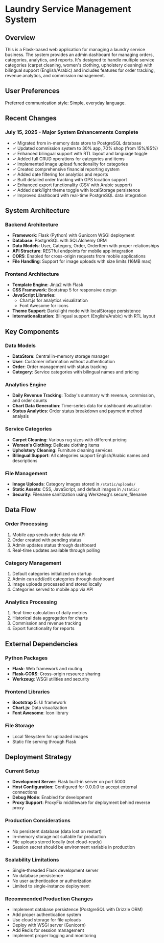 # Laundry Service Management System

## Overview

This is a Flask-based web application for managing a laundry service business. The system provides an admin dashboard for managing orders, categories, analytics, and reports. It's designed to handle multiple service categories (carpet cleaning, women's clothing, upholstery cleaning) with bilingual support (English/Arabic) and includes features for order tracking, revenue analytics, and commission management.

## User Preferences

Preferred communication style: Simple, everyday language.

## Recent Changes

### July 15, 2025 - Major System Enhancements Complete
- ✓ Migrated from in-memory data store to PostgreSQL database  
- ✓ Updated commission system to 30% app, 70% shop (from 15%/85%)
- ✓ Enhanced bilingual support with RTL layout and language toggle
- ✓ Added full CRUD operations for categories and items
- ✓ Implemented image upload functionality for categories
- ✓ Created comprehensive financial reporting system
- ✓ Added date filtering for analytics and reports
- ✓ Built detailed order tracking with GPS location support
- ✓ Enhanced export functionality (CSV with Arabic support)
- ✓ Added dark/light theme toggle with localStorage persistence
- ✓ Improved dashboard with real-time PostgreSQL data integration

## System Architecture

### Backend Architecture
- **Framework**: Flask (Python) with Gunicorn WSGI deployment
- **Database**: PostgreSQL with SQLAlchemy ORM
- **Data Models**: User, Category, Order, OrderItem with proper relationships
- **API Structure**: RESTful endpoints for mobile app integration
- **CORS**: Enabled for cross-origin requests from mobile applications
- **File Handling**: Support for image uploads with size limits (16MB max)

### Frontend Architecture
- **Template Engine**: Jinja2 with Flask
- **CSS Framework**: Bootstrap 5 for responsive design
- **JavaScript Libraries**: 
  - Chart.js for analytics visualization
  - Font Awesome for icons
- **Theme Support**: Dark/light mode with localStorage persistence
- **Internationalization**: Bilingual support (English/Arabic) with RTL layout

## Key Components

### Data Models
- **DataStore**: Central in-memory storage manager
- **User**: Customer information without authentication
- **Order**: Order management with status tracking
- **Category**: Service categories with bilingual names and pricing

### Analytics Engine
- **Daily Revenue Tracking**: Today's summary with revenue, commission, and order counts
- **Chart Data Generation**: Time-series data for dashboard visualization
- **Status Analytics**: Order status breakdown and payment method analysis

### Service Categories
- **Carpet Cleaning**: Various rug sizes with different pricing
- **Women's Clothing**: Delicate clothing items
- **Upholstery Cleaning**: Furniture cleaning services
- **Bilingual Support**: All categories support English/Arabic names and descriptions

### File Management
- **Image Uploads**: Category images stored in `/static/uploads/`
- **Static Assets**: CSS, JavaScript, and default images in `/static/`
- **Security**: Filename sanitization using Werkzeug's secure_filename

## Data Flow

### Order Processing
1. Mobile app sends order data via API
2. Order created with pending status
3. Admin updates status through dashboard
4. Real-time updates available through polling

### Category Management
1. Default categories initialized on startup
2. Admin can add/edit categories through dashboard
3. Image uploads processed and stored locally
4. Categories served to mobile app via API

### Analytics Processing
1. Real-time calculation of daily metrics
2. Historical data aggregation for charts
3. Commission and revenue tracking
4. Export functionality for reports

## External Dependencies

### Python Packages
- **Flask**: Web framework and routing
- **Flask-CORS**: Cross-origin resource sharing
- **Werkzeug**: WSGI utilities and security

### Frontend Libraries
- **Bootstrap 5**: UI framework
- **Chart.js**: Data visualization
- **Font Awesome**: Icon library

### File Storage
- Local filesystem for uploaded images
- Static file serving through Flask

## Deployment Strategy

### Current Setup
- **Development Server**: Flask built-in server on port 5000
- **Host Configuration**: Configured for 0.0.0.0 to accept external connections
- **Debug Mode**: Enabled for development
- **Proxy Support**: ProxyFix middleware for deployment behind reverse proxy

### Production Considerations
- No persistent database (data lost on restart)
- In-memory storage not suitable for production
- File uploads stored locally (not cloud-ready)
- Session secret should be environment variable in production

### Scalability Limitations
- Single-threaded Flask development server
- No database persistence
- No user authentication or authorization
- Limited to single-instance deployment

### Recommended Production Changes
- Implement database persistence (PostgreSQL with Drizzle ORM)
- Add proper authentication system
- Use cloud storage for file uploads
- Deploy with WSGI server (Gunicorn)
- Add Redis for session management
- Implement proper logging and monitoring